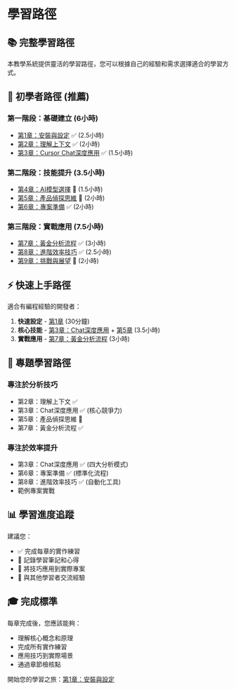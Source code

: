 # 學習路徑

## 📚 完整學習路徑

本教學系統提供靈活的學習路徑，您可以根據自己的經驗和需求選擇適合的學習方式。

## 🎯 初學者路徑 (推薦)

### 第一階段：基礎建立 (6小時)
- [第1章：安裝與設定](/chapters/01-installation-setup) ✅ (2.5小時)
- [第2章：理解上下文](/chapters/02-understanding-context) ✅ (2小時)
- [第3章：Cursor Chat深度應用](/chapters/03-core-modes) ✅ (1.5小時)

### 第二階段：技能提升 (3.5小時)
- [第4章：AI模型選擇](/chapters/04-model-selection) 🚧 (1.5小時)
- [第5章：產品偵探思維](/chapters/05-detective-mindset) 🚧 (2小時)
- [第6章：專案準備](/chapters/06-project-preparation) ✅ (2小時)

### 第三階段：實戰應用 (7.5小時)
- [第7章：黃金分析流程](/chapters/07-golden-analysis-flow) ✅ (3小時)
- [第8章：進階效率技巧](/chapters/08-advanced-techniques) ✅ (2.5小時)
- [第9章：挑戰與展望](/chapters/09-challenges-future) 🚧 (2小時)

## ⚡ 快速上手路徑

適合有編程經驗的開發者：

1. **快速設定** - [第1章](/chapters/01-installation-setup) (30分鐘)
2. **核心技能** - [第3章：Chat深度應用](/chapters/03-core-modes) + [第5章](/chapters/05-detective-mindset) (3.5小時)
3. **實戰應用** - [第7章：黃金分析流程](/chapters/07-golden-analysis-flow) (3小時)

## 🔧 專題學習路徑

### 專注於分析技巧
- 第2章：理解上下文 ✅
- 第3章：Chat深度應用 ✅ (核心競爭力)
- 第5章：產品偵探思維 🚧
- 第7章：黃金分析流程 ✅

### 專注於效率提升
- 第3章：Chat深度應用 ✅ (四大分析模式)
- 第6章：專案準備 ✅ (標準化流程)
- 第8章：進階效率技巧 ✅ (自動化工具)
- 範例專案實戰

## 📊 學習進度追蹤

建議您：
- ✅ 完成每章的實作練習
- 📝 記錄學習筆記和心得
- 🚀 將技巧應用到實際專案
- 💬 與其他學習者交流經驗

## 🎓 完成標準

每章完成後，您應該能夠：
- 理解核心概念和原理
- 完成所有實作練習
- 應用技巧到實際場景
- 通過章節檢核點

開始您的學習之旅：[第1章：安裝與設定](/chapters/01-installation-setup)
